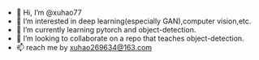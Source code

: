 - 👋 Hi, I’m @xuhao77
- 👀 I’m interested in deep learning(especially GAN),computer vision,etc.
- 🌱 I’m currently learning pytorch and object-detection.
- 💞️ I’m looking to collaborate on a repo that teaches object-detection.
- 📫 reach me by xuhao269634@163.com

<!---
xuhao77/xuhao77 is a ✨ special ✨ repository because its `README.md` (this file) appears on your GitHub profile.
You can click the Preview link to take a look at your changes.
--->
